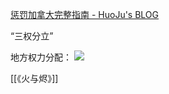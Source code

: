 [惩罚加拿大完整指南 - HuoJu's BLOG](https://jhuo.ca/post/the_guide_of_punish_canada/)

“三权分立”

地方权力分配：
![](https://picture-guan.oss-cn-hangzhou.aliyuncs.com/20220816152604.png)

[[《火与烬》]]